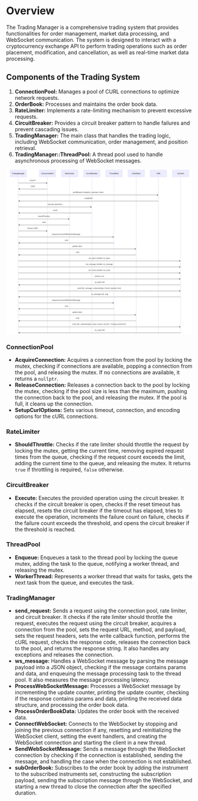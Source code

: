 # Overview

The Trading Manager is a comprehensive trading system that provides functionalities for order management, market data processing, and WebSocket communication. The system is designed to interact with a cryptocurrency exchange API to perform trading operations such as order placement, modification, and cancellation, as well as real-time market data processing.

## Components of the Trading System

1.  **ConnectionPool:** Manages a pool of CURL connections to optimize network requests.
2.  **OrderBook:** Processes and maintains the order book data.
3.  **RateLimiter:** Implements a rate-limiting mechanism to prevent excessive requests.
4.  **CircuitBreaker:** Provides a circuit breaker pattern to handle failures and prevent cascading issues.
5.  **TradingManager:** The main class that handles the trading logic, including WebSocket communication, order management, and position retrieval.
6.  **TradingManager::ThreadPool:** A thread pool used to handle asynchronous processing of WebSocket messages.

![Trading Manager System Flow](../figures/Trading_Manager_Flow.png)


### ConnectionPool

*   **AcquireConnection:** Acquires a connection from the pool by locking the mutex, checking if connections are available, popping a connection from the pool, and releasing the mutex. If no connections are available, it returns a `nullptr`.
*   **ReleaseConnection:** Releases a connection back to the pool by locking the mutex, checking if the pool size is less than the maximum, pushing the connection back to the pool, and releasing the mutex. If the pool is full, it cleans up the connection.
*   **SetupCurlOptions:** Sets various timeout, connection, and encoding options for the cURL connections.

### RateLimiter

*   **ShouldThrottle:** Checks if the rate limiter should throttle the request by locking the mutex, getting the current time, removing expired request times from the queue, checking if the request count exceeds the limit, adding the current time to the queue, and releasing the mutex. It returns `true` if throttling is required, `false` otherwise.

### CircuitBreaker

*   **Execute:** Executes the provided operation using the circuit breaker. It checks if the circuit breaker is open, checks if the reset timeout has elapsed, resets the circuit breaker if the timeout has elapsed, tries to execute the operation, increments the failure count on failure, checks if the failure count exceeds the threshold, and opens the circuit breaker if the threshold is reached.

### ThreadPool

*   **Enqueue:** Enqueues a task to the thread pool by locking the queue mutex, adding the task to the queue, notifying a worker thread, and releasing the mutex.
*   **WorkerThread:** Represents a worker thread that waits for tasks, gets the next task from the queue, and executes the task.

### TradingManager

*   **send_request:** Sends a request using the connection pool, rate limiter, and circuit breaker. It checks if the rate limiter should throttle the request, executes the request using the circuit breaker, acquires a connection from the pool, sets the request URL, method, and payload, sets the request headers, sets the write callback function, performs the cURL request, checks the response code, releases the connection back to the pool, and returns the response string. It also handles any exceptions and releases the connection.
*   **ws_message:** Handles a WebSocket message by parsing the message payload into a JSON object, checking if the message contains params and data, and enqueuing the message processing task to the thread pool. It also measures the message processing latency.
*   **ProcessWebSocketMessage:** Processes a WebSocket message by incrementing the update counter, printing the update counter, checking if the response contains params and data, printing the received data structure, and processing the order book data.
*   **ProcessOrderBookData:** Updates the order book with the received data.
*   **ConnectWebSocket:** Connects to the WebSocket by stopping and joining the previous connection if any, resetting and reinitializing the WebSocket client, setting the event handlers, and creating the WebSocket connection and starting the client in a new thread.
*   **SendWebSocketMessage:** Sends a message through the WebSocket connection by checking if the connection is established, sending the message, and handling the case when the connection is not established.
*   **subOrderBook:** Subscribes to the order book by adding the instrument to the subscribed instruments set, constructing the subscription payload, sending the subscription message through the WebSocket, and starting a new thread to close the connection after the specified duration.

